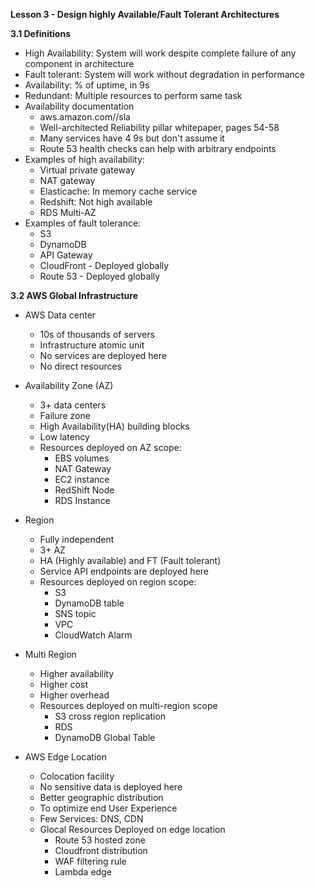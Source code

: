 **Lesson 3 - Design highly Available/Fault Tolerant Architectures**

**3.1 Definitions**

- High Availability: System will work despite complete failure of any component in architecture
- Fault tolerant: System will work without degradation in performance
- Availability: % of uptime, in 9s
- Redundant: Multiple resources to perform same task
- Availability documentation
	- aws.amazon.com/<service>/sla
	- Well-architected Reliability pillar whitepaper, pages 54-58
	- Many services have 4 9s but don't assume it
	- Route 53 health checks can help with arbitrary endpoints
- Examples of high availability:
	- Virtual private gateway
	- NAT gateway
	- Elasticache: In memory cache service
	- Redshift: Not high available
	- RDS Multi-AZ
- Examples of fault tolerance:
	- S3
	- DynamoDB
	- API Gateway
	- CloudFront - Deployed globally
	- Route 53 - Deployed globally

**3.2 AWS Global Infrastructure**

- AWS Data center
	- 10s of thousands of servers
	- Infrastructure atomic unit
	- No services are deployed here
	- No direct resources

- Availability Zone (AZ)
	- 3+ data centers
 	- Failure zone
 	- High Availability(HA) building blocks
 	- Low latency
 	- Resources deployed on AZ scope:
 		- EBS volumes
 		- NAT Gateway
 		- EC2 instance
 		- RedShift Node
 		- RDS Instance

- Region
	- Fully independent
 	- 3+ AZ
 	- HA (Highly available) and FT (Fault tolerant)
 	- Service API endpoints are deployed here
 	- Resources deployed on region scope:
 		- S3
 		- DynamoDB table
 		- SNS topic
 		- VPC
 		- CloudWatch Alarm

- Multi Region
	- Higher availability
	- Higher cost
	- Higher overhead
	- Resources deployed on multi-region scope
		- S3 cross region replication
		- RDS
		- DynamoDB Global Table

- AWS Edge Location
	- Colocation facility
	- No sensitive data is deployed here
	- Better geographic distribution
	- To optimize end User Experience
	- Few Services: DNS, CDN
	- Glocal Resources Deployed on edge location
		- Route 53 hosted zone
		- Cloudfront distribution
		- WAF filtering rule
		- Lambda edge


